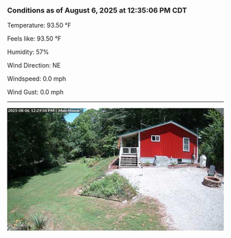 ### Conditions as of August 6, 2025 at 12:35:06 PM CDT 

Temperature: 93.50 &deg;F

Feels like: 93.50 &deg;F

Humidity: 57%

Wind Direction: NE

Windspeed: 0.0 mph

Wind Gust: 0.0 mph

---

<img src="./images/latest.jpeg"/>

